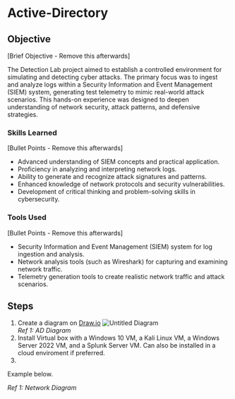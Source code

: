 # Active-Directory

## Objective
[Brief Objective - Remove this afterwards]

The Detection Lab project aimed to establish a controlled environment for simulating and detecting cyber attacks. The primary focus was to ingest and analyze logs within a Security Information and Event Management (SIEM) system, generating test telemetry to mimic real-world attack scenarios. This hands-on experience was designed to deepen understanding of network security, attack patterns, and defensive strategies.

### Skills Learned
[Bullet Points - Remove this afterwards]

- Advanced understanding of SIEM concepts and practical application.
- Proficiency in analyzing and interpreting network logs.
- Ability to generate and recognize attack signatures and patterns.
- Enhanced knowledge of network protocols and security vulnerabilities.
- Development of critical thinking and problem-solving skills in cybersecurity.

### Tools Used
[Bullet Points - Remove this afterwards]

- Security Information and Event Management (SIEM) system for log ingestion and analysis.
- Network analysis tools (such as Wireshark) for capturing and examining network traffic.
- Telemetry generation tools to create realistic network traffic and attack scenarios.

## Steps
1. Create a diagram on <a href="https://Draw.io"> Draw.io</a>
  ![Untitled Diagram](https://github.com/user-attachments/assets/d54d7780-fd52-4e89-87d8-1ecac39c5514)<br>
*Ref 1: AD Diagram*
2. Install Virtual box with a Windows 10 VM, a Kali Linux VM, a Windows Server 2022 VM, and a Splunk Server VM. Can also be installed in a cloud enviroment if preferred.
3. 
Example below.

*Ref 1: Network Diagram*
